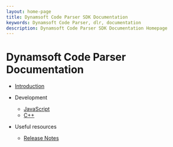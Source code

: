 ```yaml
---
layout: home-page
title: Dynamsoft Code Parser SDK Documentation
keywords: Dynamsoft Code Parser, dlr, documentation
description: Dynamsoft Code Parser SDK Documentation Homepage
---
```


# Dynamsoft Code Parser Documentation

* [Introduction]({{site.introduction}})

* Development
  * [JavaScript]({{site.javascript}})
  * [C++]({{site.cpp}})

* Useful resources
  * [Release Notes]({{site.release-notes}})
